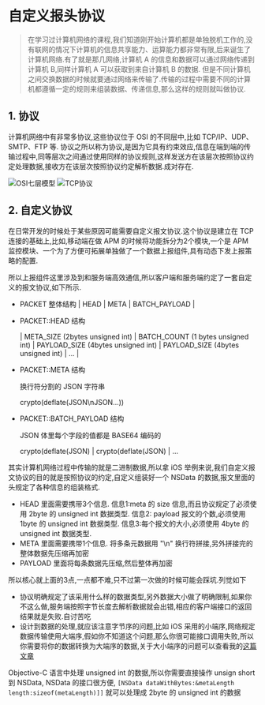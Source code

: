 # 自定义报头协议

> 在学习过计算机网络的课程,我们知道刚开始计算机都是单独脱机工作的,没有联网的情况下计算机的信息共享能力、运算能力都非常有限,后来诞生了计算机网络.有了就是那几网络,计算机 A 的信息和数据可以通过网络传递到计算机 B,同样计算机 A 可以获取到来自计算机 B 的数据. 但是不同计算机之间交换数据的时候就要通过网络来传输了.传输的过程中需要不同的计算机都遵循一定的规则来组装数据、传递信息,那么这样的规则就叫做协议.

## 1. 协议

计算机网络中有非常多协议,这些协议位于 OSI 的不同层中,比如 TCP/IP、UDP、SMTP、FTP 等. 协议之所以称为协议,是因为它具有约束效应,信息在端到端的传输过程中,同等层次之间通过使用同样的协议规则,这样发送方在该层次按照协议约定处理数据,接收方在该层次按照协议约定解析数据.成对存在.

![OSI七层模型](https://raw.githubusercontent.com/FantasticLBP/knowledge-kit/master/assets/2019-10-07-OSI.jpg)
![TCP协议](https://raw.githubusercontent.com/FantasticLBP/knowledge-kit/master/assets/2019-10--07-TCP.png)


## 2. 自定义协议

在日常开发的时候处于某些原因可能需要自定义报文协议.这个协议是建立在 TCP 连接的基础上,比如,移动端在做 APM 的时候将功能拆分为2个模块,一个是 APM 监控模块、一个为了方便可拓展单独做了一个数据上报组件,具有动态下发上报策略的配置.

所以上报组件这里涉及到和服务端高效通信,所以客户端和服务端约定了一套自定义的报文协议,如下所示.



- PACKET 整体结构
    | HEAD | META | BATCH_PAYLOAD |

- PACKET::HEAD 结构

    | META_SIZE (2bytes unsigned int) | BATCH_COUNT (1 bytes unsigned int) | PAYLOAD_SIZE (4bytes unsigned int) | PAYLOAD_SIZE (4bytes unsigned int) | ... |

- PACKET::META 结构

    换行符分割的 JSON 字符串

    crypto(deflate(JSON\nJSON...))

- PACKET::BATCH_PAYLOAD 结构

    JSON 体里每个字段的值都是 BASE64 编码的

    crypto(deflate(JSON) | crypto(deflate(JSON) | ...


其实计算机网络过程中传输的就是二进制数据,所以拿 iOS 举例来说,我们自定义报文协议的目的就是按照协议的约定,自定义组装好一个 NSData 的数据,报文里面的头规定了各种信息的组装格式.

 - HEAD 里面需要携带3个信息. 信息1:meta 的 size 信息,而且协议规定了必须使用 2byte 的 unsigned int 数据类型. 信息2: payload 报文的个数,必须使用 1byte 的 unsigned int 数据类型. 信息3:每个报文的大小,必须使用 4byte 的 unsigned int 数据类型.
 - META 里面需要携带1个信息. 将多条元数据用 "\n" 换行符拼接,另外拼接完的整体数据先压缩再加密
 - PAYLOAD 里面将每条数据先压缩,然后整体再加密

所以核心就上面的3点,一点都不难,只不过第一次做的时候可能会踩坑.列觉如下

- 协议明确规定了该采用什么样的数据类型,另外数据大小做了明确限制,如果你不这么做,服务端按照字节长度去解析数据就会出错,相应的客户端接口的返回结果就是失败.自讨苦吃
- 设计到数据的处理,就应该注意字节序的问题,比如 iOS 采用的小端序,网络规定数据传输使用大端序,假如你不知道这个问题,那么你很可能接口调用失败,所以你需要将你的数据转换为大端序的数据,关于大小端序的问题可以查看我的[这篇文章](https://github.com/FantasticLBP/knowledge-kit/blob/master/第五部分%20计算机网络/5.3.md)

Objective-C 语言中处理 unsigned int 的数据,所以你需要直接操作 unsign short 到 NSData, NSData 的接口很方便, `[NSData dataWithBytes:&metaLength length:sizeof(metaLength)]]` 就可以处理成 2byte 的 unsigned int 的数据
